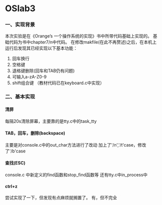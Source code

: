 # OSlab3
### 一、实现背景
本次实验是在《Orange’s ⼀个操作系统的实现》书中所带代码基础上实现的。
基础代码为书中chapter7/n中代码。
在修改makfile(在此不再赘述)之后，在本机上运行后发现其已经实现以下基本功能：
1. 回车换行
2. 空格键
3. 退格键删除(回车和TAB仍有问题)
4. 可输入a-zA-Z0-9
5. shift组合键       （教材代码已在keyboard.c中实现）
### 二、基本实现
#### 清屏
每隔20s清除屏幕，主要靠的是tty.c中的task_tty
#### TAB，回车，删除(backspace)
主要是对console.c中的out_char方法进行了改动
加上了'/n','/t'case，修改了'/b'case
#### 查找(ESC)
console.c 中新定义的find函数和stop_find函数等
还有tty.c中in_process中
#### ctrl+z
尝试实现了一下，但发现有点麻烦就搁置了。
有，但不完全
